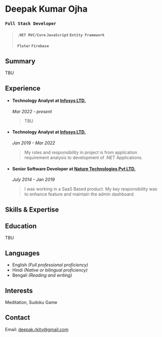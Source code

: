 # Deepak Kumar Ojha 

### `Full Stack Developer`
> #### `.NET MVC/Core` `JavaScript` `Entity Framework`
> #### `Fluter` `Firebase`

## Summary
TBU

## Experience
- #### Technology Analyst at [Infosys LTD.](https://www.infosys.com)
  *Mar 2022 - present*
    > TBU
- #### Technology Analyst at [Infosys LTD.](https://www.infosys.com)
  *Jan 2019 - Mar 2022*
    > My roles and responsibility in project is from application requirement analysis to development of .NET Applications.
- #### Senior Software Developer at [Nature Technologies Pvt LTD.](https://www.natureglobal.com)
  *July 2014 - Jan 2019*
    > I was working in a SaaS Based product. My key responsibility was to enhance feature and maintain the admin dashboard.

## Skills & Expertise


## Education
TBU

## Languages
- English *(Full professional proficiency)*
- Hindi *(Native or bilingual proficiency)*
- Bengali *(Reading and writing)*

## Interests
Meditation, Sudoku Game

## Contact
Email: [deepak.rkity@gmail.com](mailto:deepak.rkity@gmail.com)
